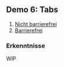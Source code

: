 ## Demo 6: Tabs

1. [Nicht barrierefrei](https://cas-fe.github.io/Accessibility/demos/aria/tabs-inaccessible.html)
2. [Barrierefrei](https://cas-fe.github.io/Accessibility/demos/aria/tabs-accessible.html)

### Erkenntnisse

WIP
